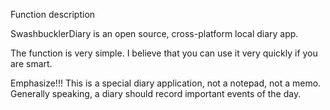 ﻿Function description

SwashbucklerDiary is an open source, cross-platform local diary app.

The function is very simple. I believe that you can use it very quickly if you are smart.

Emphasize!!! This is a special diary application, not a notepad, not a memo. Generally speaking, a diary should record important events of the day.